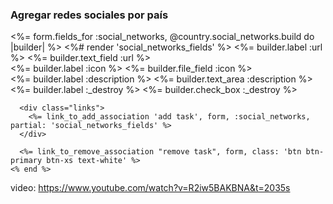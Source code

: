 <h3>Agregar redes sociales por país</h3>

  <div class="field">
    <%= form.fields_for :social_networks, @country.social_networks.build do |builder| %>
      <%# render 'social_networks_fields' %>
      <%= builder.label :url %>
      <%= builder.text_field :url %>
<br />
      <%= builder.label :icon %>
      <%= builder.file_field :icon %>
<br />
      <%= builder.label :description %>
      <%= builder.text_area :description %>
<br />
      <%= builder.label :_destroy %>
      <%= builder.check_box :_destroy %>

      <div class="links">
        <%= link_to_add_association 'add task', form, :social_networks, partial: 'social_networks_fields' %>
      </div>

      <%= link_to_remove_association "remove task", form, class: 'btn btn-primary btn-xs text-white' %>
    <% end %>



video: https://www.youtube.com/watch?v=R2iw5BAKBNA&t=2035s

